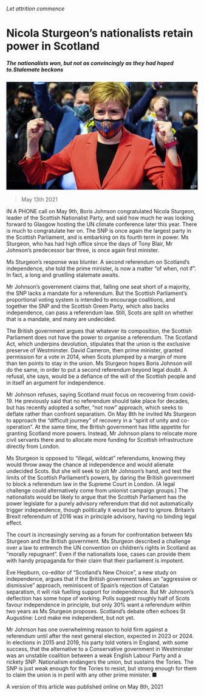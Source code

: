 ###### Let attrition commence

# Nicola Sturgeon’s nationalists retain power in Scotland 

##### The nationalists won, but not as convincingly as they had hoped to.Stalemate beckons 

![image](images/20210515_blp901.jpg) 

> May 13th 2021 

IN A PHONE call on May 9th, Boris Johnson congratulated Nicola Sturgeon, leader of the Scottish Nationalist Party, and said how much he was looking forward to Glasgow hosting the UN climate conference later this year. There is much to congratulate her on. The SNP is once again the largest party in the Scottish Parliament, and is embarking on its fourth term in power. Ms Sturgeon, who has had high office since the days of Tony Blair, Mr Johnson’s predecessor bar three, is once again first minister.

Ms Sturgeon’s response was blunter. A second referendum on Scotland’s independence, she told the prime minister, is now a matter “of when, not if”. In fact, a long and gruelling stalemate awaits.


Mr Johnson’s government claims that, falling one seat short of a majority, the SNP lacks a mandate for a referendum. But the Scottish Parliament’s proportional voting system is intended to encourage coalitions, and together the SNP and the Scottish Green Party, which also backs independence, can pass a referendum law. Still, Scots are split on whether that is a mandate, and many are undecided.

The British government argues that whatever its composition, the Scottish Parliament does not have the power to organise a referendum. The Scotland Act, which underpins devolution, stipulates that the union is the exclusive preserve of Westminster. David Cameron, then prime minister, granted permission for a vote in 2014, when Scots plumped by a margin of more than ten points to stay in the union. Ms Sturgeon hopes Boris Johnson will do the same, in order to put a second referendum beyond legal doubt. A refusal, she says, would be a defiance of the will of the Scottish people and in itself an argument for independence.

Mr Johnson refuses, saying Scotland must focus on recovering from covid-19. He previously said that no referendum should take place for decades, but has recently adopted a softer, “not now” approach, which seeks to deflate rather than confront separatism. On May 8th he invited Ms Sturgeon to approach the “difficult journey” of recovery in a “spirit of unity and co-operation”. At the same time, the British government has little appetite for granting Scotland more powers. Instead, Mr Johnson plans to relocate more civil servants there and to allocate more funding for Scottish infrastructure directly from London.

Ms Sturgeon is opposed to “illegal, wildcat” referendums, knowing they would throw away the chance at independence and would alienate undecided Scots. But she will seek to jolt Mr Johnson’s hand, and test the limits of the Scottish Parliament’s powers, by daring the British government to block a referendum law in the Supreme Court in London. (A legal challenge could alternatively come from unionist campaign groups.) The nationalists would be likely to argue that the Scottish Parliament has the power legislate for a purely advisory referendum that did not automatically trigger independence, though politically it would be hard to ignore. Britain’s Brexit referendum of 2016 was in principle advisory, having no binding legal effect.

The court is increasingly serving as a forum for confrontation between Ms Sturgeon and the British government. Ms Sturgeon described a challenge over a law to entrench the UN convention on children’s rights in Scotland as “morally repugnant”. Even if the nationalists lose, cases can provide them with handy propaganda for their claim that their parliament is impotent.

Eve Hepburn, co-editor of “Scotland’s New Choice”, a new study on independence, argues that if the British government takes an “aggressive or dismissive” approach, reminiscent of Spain’s rejection of Catalan separatism, it will risk fuelling support for independence. But Mr Johnson’s deflection has some hope of working. Polls suggest roughly half of Scots favour independence in principle, but only 30% want a referendum within two years as Ms Sturgeon proposes. Scotland’s debate often echoes St Augustine: Lord make me independent, but not yet.

Mr Johnson has one overwhelming reason to hold firm against a referendum until after the next general election, expected in 2023 or 2024. In elections in 2015 and 2019, his party told voters in England, with some success, that the alternative to a Conservative government in Westminster was an unstable coalition between a weak English Labour Party and a rickety SNP. Nationalism endangers the union, but sustains the Tories. The SNP is just weak enough for the Tories to resist, but strong enough for them to claim the union is in peril with any other prime minister. ■

A version of this article was published online on May 8th, 2021

